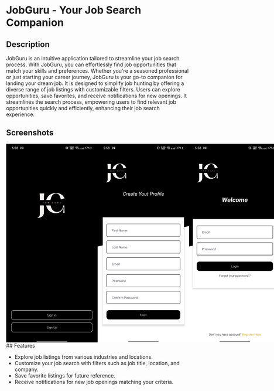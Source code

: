 # JobGuru - Your Job Search Companion

## Description

JobGuru is an intuitive application tailored to streamline your job search process. With JobGuru, you can effortlessly find job opportunities that match your skills and preferences. Whether you're a seasoned professional or just starting your career journey, JobGuru is your go-to companion for landing your dream job. It is designed to simplify job hunting by offering a diverse range of job listings with customizable filters. Users can explore opportunities, save favorites, and receive notifications for new openings. It streamlines the search process, empowering users to find relevant job opportunities quickly and efficiently, enhancing their job search experience.  

## Screenshots
<div style="display: flex; flex-wrap: nowrap;">
  <img src="src/assets/Screenshot_2024-03-08-17-58-04-74_edbf791b4347e4ad9a41c19802392880.jpg" width="250">
  <img src="src/assets/Screenshot_2024-03-08-17-58-33-01_edbf791b4347e4ad9a41c19802392880.jpg" width="250">
  <img src="src/assets/Screenshot_2024-03-08-17-58-44-59_edbf791b4347e4ad9a41c19802392880.jpg" width="250">
  <img src="src/assets/Screenshot_2024-03-08-17-57-46-42_edbf791b4347e4ad9a41c19802392880.jpg" width="250">
  <img src="src/assets/Screenshot_2024-03-08-17-57-58-33_edbf791b4347e4ad9a41c19802392880.jpg" width="250">
</div>
## Features

- Explore job listings from various industries and locations.
- Customize your job search with filters such as job title, location, and company.
- Save favorite listings for future reference.
- Receive notifications for new job openings matching your criteria.



